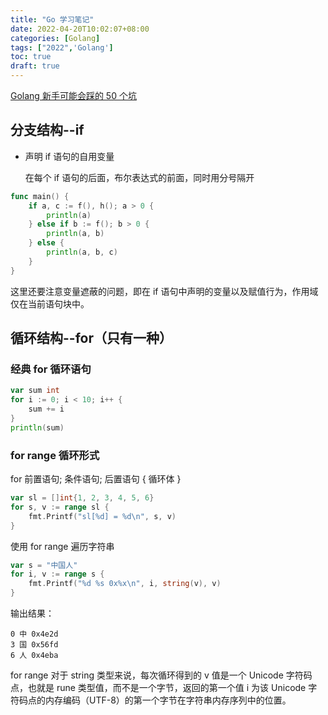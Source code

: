 ```yaml
---
title: "Go 学习笔记"
date: 2022-04-20T10:02:07+08:00
categories: [Golang]
tags: ["2022",'Golang'] 
toc: true
draft: true
---
```


[Golang 新手可能会踩的 50 个坑](https://segmentfault.com/a/1190000013739000)

## 分支结构--if

- 声明 if 语句的自用变量

    在每个 if 语句的后面，布尔表达式的前面，同时用分号隔开

```go
func main() {
    if a, c := f(), h(); a > 0 {
        println(a)
    } else if b := f(); b > 0 {
        println(a, b)
    } else {
        println(a, b, c)
    }
}
```

这里还要注意变量遮蔽的问题，即在 if 语句中声明的变量以及赋值行为，作用域仅在当前语句块中。

## 循环结构--for（只有一种）

### 经典 for 循环语句

```go
var sum int
for i := 0; i < 10; i++ {
    sum += i
}
println(sum)
```

### for range 循环形式

for 前置语句; 条件语句; 后置语句 { 循环体 }

```go
var sl = []int{1, 2, 3, 4, 5, 6}
for s, v := range sl {
    fmt.Printf("sl[%d] = %d\n", s, v)
}
```

使用 for range 遍历字符串

```go
var s = "中国人"
for i, v := range s {
    fmt.Printf("%d %s 0x%x\n", i, string(v), v)
}
```
输出结果：
```
0 中 0x4e2d
3 国 0x56fd
6 人 0x4eba
```
for range 对于 string 类型来说，每次循环得到的 v 值是一个 Unicode 字符码点，也就是 rune 类型值，而不是一个字节，返回的第一个值 i 为该 Unicode 字符码点的内存编码（UTF-8）的第一个字节在字符串内存序列中的位置。